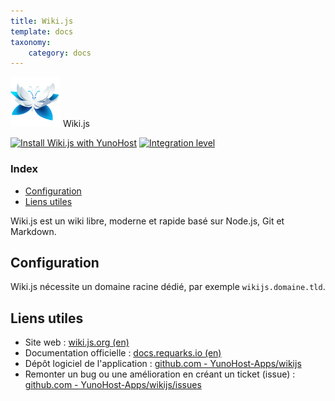 ```yaml
---
title: Wiki.js
template: docs
taxonomy:
    category: docs
---
```


<img src="/images/wikijs_logo.svg" height="80px" alt="logo de Wiki.js"> Wiki.js

[![Install Wiki.js with YunoHost](https://install-app.yunohost.org/install-with-yunohost.png)](https://install-app.yunohost.org/?app=wikijs) [![Integration level](https://dash.yunohost.org/integration/wikijs.svg)](https://dash.yunohost.org/appci/app/wikijs)

### Index

- [Configuration](#configuration)
- [Liens utiles](#liens-utiles)

Wiki.js est un wiki libre, moderne et rapide basé sur Node.js, Git et Markdown.

## Configuration

Wiki.js nécessite un domaine racine dédié, par exemple `wikijs.domaine.tld`.

## Liens utiles

 + Site web : [wiki.js.org (en)](https://wiki.js.org/)
 + Documentation officielle : [docs.requarks.io (en)](https://docs.requarks.io/)
 + Dépôt logiciel de l'application : [github.com - YunoHost-Apps/wikijs](https://github.com/YunoHost-Apps/wikijs_ynh)
 + Remonter un bug ou une amélioration en créant un ticket (issue) : [github.com - YunoHost-Apps/wikijs/issues](https://github.com/YunoHost-Apps/wikijs_ynh/issues)
